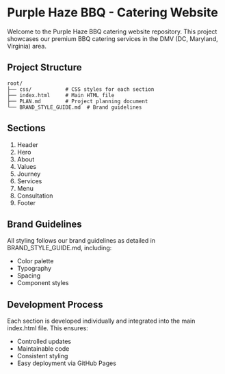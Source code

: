 # Purple Haze BBQ - Catering Website

Welcome to the Purple Haze BBQ catering website repository. This project showcases our premium BBQ catering services in the DMV (DC, Maryland, Virginia) area.

## Project Structure

```
root/
├── css/           # CSS styles for each section
├── index.html     # Main HTML file
├── PLAN.md        # Project planning document
└── BRAND_STYLE_GUIDE.md  # Brand guidelines
```

## Sections

1. Header
2. Hero
3. About
4. Values
5. Journey
6. Services
7. Menu
8. Consultation
9. Footer

## Brand Guidelines

All styling follows our brand guidelines as detailed in BRAND_STYLE_GUIDE.md, including:
- Color palette
- Typography
- Spacing
- Component styles

## Development Process

Each section is developed individually and integrated into the main index.html file. This ensures:
- Controlled updates
- Maintainable code
- Consistent styling
- Easy deployment via GitHub Pages